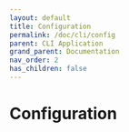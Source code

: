 ```yaml
---
layout: default
title: Configuration
permalink: /doc/cli/config
parent: CLI Application
grand_parent: Documentation
nav_order: 2
has_children: false
---
```


# Configuration
